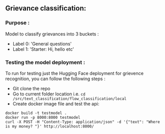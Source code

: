 ## Grievance classification:


### Purpose :
Model to classify grievances into 3 buckets :
- Label 0: 'General questions'
- Label 1: 'Starter:  Hi, hello etc'



### Testing the model deployment :  
To run for testing just the Hugging Face deployment for grievence recognition, you can follow the following steps : 

- Git clone the repo
- Go to current folder location i.e. ``` cd /src/text_classification/flow_classification/local ```
- Create docker image file and test the api:  
```
docker build -t testmodel .
docker run -p 8000:8000 testmodel
curl -X POST -H "Content-Type: application/json" -d '{"text": "Where is my money? "}' http://localhost:8000/
```
